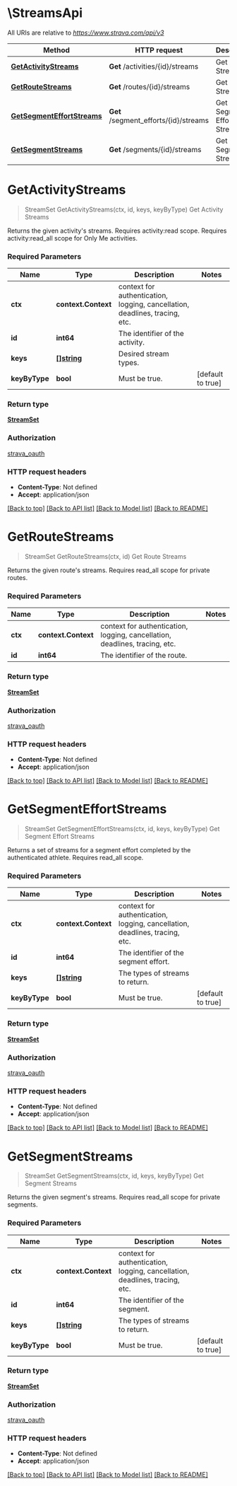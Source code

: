 # \StreamsApi

All URIs are relative to *https://www.strava.com/api/v3*

Method | HTTP request | Description
------------- | ------------- | -------------
[**GetActivityStreams**](StreamsApi.md#GetActivityStreams) | **Get** /activities/{id}/streams | Get Activity Streams
[**GetRouteStreams**](StreamsApi.md#GetRouteStreams) | **Get** /routes/{id}/streams | Get Route Streams
[**GetSegmentEffortStreams**](StreamsApi.md#GetSegmentEffortStreams) | **Get** /segment_efforts/{id}/streams | Get Segment Effort Streams
[**GetSegmentStreams**](StreamsApi.md#GetSegmentStreams) | **Get** /segments/{id}/streams | Get Segment Streams


# **GetActivityStreams**
> StreamSet GetActivityStreams(ctx, id, keys, keyByType)
Get Activity Streams

Returns the given activity's streams. Requires activity:read scope. Requires activity:read_all scope for Only Me activities.

### Required Parameters

Name | Type | Description  | Notes
------------- | ------------- | ------------- | -------------
 **ctx** | **context.Context** | context for authentication, logging, cancellation, deadlines, tracing, etc.
  **id** | **int64**| The identifier of the activity. | 
  **keys** | [**[]string**](string.md)| Desired stream types. | 
  **keyByType** | **bool**| Must be true. | [default to true]

### Return type

[**StreamSet**](StreamSet.md)

### Authorization

[strava_oauth](../README.md#strava_oauth)

### HTTP request headers

 - **Content-Type**: Not defined
 - **Accept**: application/json

[[Back to top]](#) [[Back to API list]](../README.md#documentation-for-api-endpoints) [[Back to Model list]](../README.md#documentation-for-models) [[Back to README]](../README.md)

# **GetRouteStreams**
> StreamSet GetRouteStreams(ctx, id)
Get Route Streams

Returns the given route's streams. Requires read_all scope for private routes.

### Required Parameters

Name | Type | Description  | Notes
------------- | ------------- | ------------- | -------------
 **ctx** | **context.Context** | context for authentication, logging, cancellation, deadlines, tracing, etc.
  **id** | **int64**| The identifier of the route. | 

### Return type

[**StreamSet**](StreamSet.md)

### Authorization

[strava_oauth](../README.md#strava_oauth)

### HTTP request headers

 - **Content-Type**: Not defined
 - **Accept**: application/json

[[Back to top]](#) [[Back to API list]](../README.md#documentation-for-api-endpoints) [[Back to Model list]](../README.md#documentation-for-models) [[Back to README]](../README.md)

# **GetSegmentEffortStreams**
> StreamSet GetSegmentEffortStreams(ctx, id, keys, keyByType)
Get Segment Effort Streams

Returns a set of streams for a segment effort completed by the authenticated athlete. Requires read_all scope.

### Required Parameters

Name | Type | Description  | Notes
------------- | ------------- | ------------- | -------------
 **ctx** | **context.Context** | context for authentication, logging, cancellation, deadlines, tracing, etc.
  **id** | **int64**| The identifier of the segment effort. | 
  **keys** | [**[]string**](string.md)| The types of streams to return. | 
  **keyByType** | **bool**| Must be true. | [default to true]

### Return type

[**StreamSet**](StreamSet.md)

### Authorization

[strava_oauth](../README.md#strava_oauth)

### HTTP request headers

 - **Content-Type**: Not defined
 - **Accept**: application/json

[[Back to top]](#) [[Back to API list]](../README.md#documentation-for-api-endpoints) [[Back to Model list]](../README.md#documentation-for-models) [[Back to README]](../README.md)

# **GetSegmentStreams**
> StreamSet GetSegmentStreams(ctx, id, keys, keyByType)
Get Segment Streams

Returns the given segment's streams. Requires read_all scope for private segments.

### Required Parameters

Name | Type | Description  | Notes
------------- | ------------- | ------------- | -------------
 **ctx** | **context.Context** | context for authentication, logging, cancellation, deadlines, tracing, etc.
  **id** | **int64**| The identifier of the segment. | 
  **keys** | [**[]string**](string.md)| The types of streams to return. | 
  **keyByType** | **bool**| Must be true. | [default to true]

### Return type

[**StreamSet**](StreamSet.md)

### Authorization

[strava_oauth](../README.md#strava_oauth)

### HTTP request headers

 - **Content-Type**: Not defined
 - **Accept**: application/json

[[Back to top]](#) [[Back to API list]](../README.md#documentation-for-api-endpoints) [[Back to Model list]](../README.md#documentation-for-models) [[Back to README]](../README.md)


